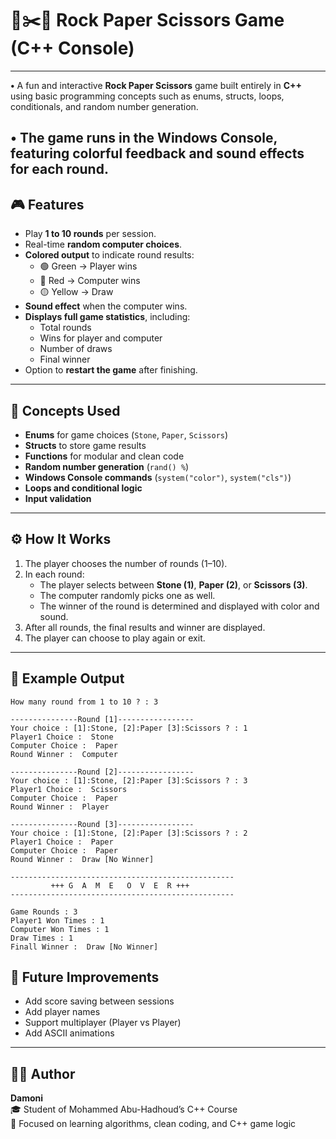 # 🗿✂️📄 Rock Paper Scissors Game (C++ Console)

---

**•** A fun and interactive **Rock Paper Scissors** game built entirely in **C++** using basic programming concepts such as enums, structs, loops, conditionals, and random number generation.

**•** The game runs in the **Windows Console**, featuring **colorful feedback** and **sound effects** for each round.
---

## 🎮 Features

- Play **1 to 10 rounds** per session.  
- Real-time **random computer choices**.  
- **Colored output** to indicate round results:  
  - 🟢 Green → Player wins  
  - 🔴 Red → Computer wins  
  - 🟡 Yellow → Draw  
- **Sound effect** when the computer wins.  
- **Displays full game statistics**, including:  
  - Total rounds  
  - Wins for player and computer  
  - Number of draws  
  - Final winner  
- Option to **restart the game** after finishing.

---

## 🧠 Concepts Used

- **Enums** for game choices (`Stone`, `Paper`, `Scissors`)  
- **Structs** to store game results  
- **Functions** for modular and clean code  
- **Random number generation** (`rand() %`)  
- **Windows Console commands** (`system("color")`, `system("cls")`)  
- **Loops and conditional logic**  
- **Input validation**

---

## ⚙️ How It Works

1. The player chooses the number of rounds (1–10).  
2. In each round:
   - The player selects between **Stone (1)**, **Paper (2)**, or **Scissors (3)**.
   - The computer randomly picks one as well.
   - The winner of the round is determined and displayed with color and sound.
3. After all rounds, the final results and winner are displayed.  
4. The player can choose to play again or exit.

---

## 🧾 Example Output

```
How many round from 1 to 10 ? : 3

---------------Round [1]-----------------
Your choice : [1]:Stone, [2]:Paper [3]:Scissors ? : 1
Player1 Choice :  Stone
Computer Choice :  Paper
Round Winner :  Computer

---------------Round [2]-----------------
Your choice : [1]:Stone, [2]:Paper [3]:Scissors ? : 3
Player1 Choice :  Scissors
Computer Choice :  Paper
Round Winner :  Player

---------------Round [3]-----------------
Your choice : [1]:Stone, [2]:Paper [3]:Scissors ? : 2
Player1 Choice :  Paper
Computer Choice :  Paper
Round Winner :  Draw [No Winner]

--------------------------------------------------
         +++ G  A  M  E   O  V  E  R +++
--------------------------------------------------

Game Rounds : 3
Player1 Won Times : 1
Computer Won Times : 1
Draw Times : 1
Finall Winner :  Draw [No Winner]
```

## 🏁 Future Improvements

- Add score saving between sessions  
- Add player names  
- Support multiplayer (Player vs Player)  
- Add ASCII animations  

---

## 👨‍💻 Author

**Damoni**  
🎓 Student of Mohammed Abu-Hadhoud’s C++ Course  
💬 Focused on learning algorithms, clean coding, and C++ game logic  
